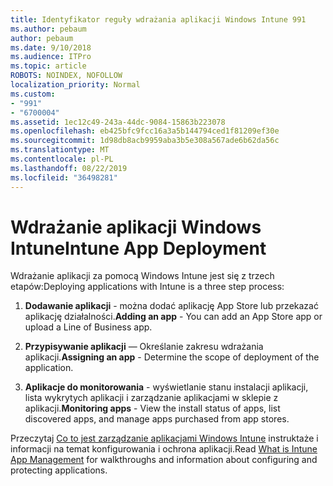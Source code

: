 ```yaml
---
title: Identyfikator reguły wdrażania aplikacji Windows Intune 991
ms.author: pebaum
author: pebaum
ms.date: 9/10/2018
ms.audience: ITPro
ms.topic: article
ROBOTS: NOINDEX, NOFOLLOW
localization_priority: Normal
ms.custom:
- "991"
- "6700004"
ms.assetid: 1ec12c49-243a-44dc-9084-15863b223078
ms.openlocfilehash: eb425bfc9fcc16a3a5b144794ced1f81209ef30e
ms.sourcegitcommit: 1d98db8acb9959aba3b5e308a567ade6b62da56c
ms.translationtype: MT
ms.contentlocale: pl-PL
ms.lasthandoff: 08/22/2019
ms.locfileid: "36498281"
---
```

# <a name="intune-app-deployment"></a><span data-ttu-id="14e34-102">Wdrażanie aplikacji Windows Intune</span><span class="sxs-lookup"><span data-stu-id="14e34-102">Intune App Deployment</span></span>

<span data-ttu-id="14e34-103">Wdrażanie aplikacji za pomocą Windows Intune jest się z trzech etapów:</span><span class="sxs-lookup"><span data-stu-id="14e34-103">Deploying applications with Intune is a three step process:</span></span>
  
1. <span data-ttu-id="14e34-104">**Dodawanie aplikacji** - można dodać aplikację App Store lub przekazać aplikację działalności.</span><span class="sxs-lookup"><span data-stu-id="14e34-104">**Adding an app** - You can add an App Store app or upload a Line of Business app.</span></span>

2. <span data-ttu-id="14e34-105">**Przypisywanie aplikacji** — Określanie zakresu wdrażania aplikacji.</span><span class="sxs-lookup"><span data-stu-id="14e34-105">**Assigning an app** - Determine the scope of deployment of the application.</span></span>

3. <span data-ttu-id="14e34-106">**Aplikacje do monitorowania** - wyświetlanie stanu instalacji aplikacji, lista wykrytych aplikacji i zarządzanie aplikacjami w sklepie z aplikacji.</span><span class="sxs-lookup"><span data-stu-id="14e34-106">**Monitoring apps** - View the install status of apps, list discovered apps, and manage apps purchased from app stores.</span></span>

<span data-ttu-id="14e34-107">Przeczytaj [Co to jest zarządzanie aplikacjami Windows Intune](https://docs.microsoft.com/intune/app-management) instruktaże i informacji na temat konfigurowania i ochrona aplikacji.</span><span class="sxs-lookup"><span data-stu-id="14e34-107">Read [What is Intune App Management](https://docs.microsoft.com/intune/app-management) for walkthroughs and information about configuring and protecting applications.</span></span>
  